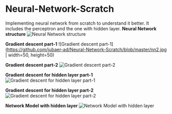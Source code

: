 # Neural-Network-Scratch
Implementing neural network from scratch to understand it better. It includes the perceptron and the one with hidden layer.
**Neural Network structure**
![Neural Network structure](https://github.com/jubaer-ad/Neural-Network-Scratch/blob/master/nn1.jpg)

**Gradient descent part-1**
![Gradient descent part-1](https://github.com/jubaer-ad/Neural-Network-Scratch/blob/master/nn2.jpg | width=50, height=50)

**Gradient descent part-2**
![Gradient descent part-2](https://github.com/jubaer-ad/Neural-Network-Scratch/blob/master/nn3.jpg)

**Gradient descent for hidden layer part-1**
![Gradient descent for hidden layer part-1](https://github.com/jubaer-ad/Neural-Network-Scratch/blob/master/nn4.jpg)

**Gradient descent for hidden layer part-2**
![Gradient descent for hidden layer part-2](https://github.com/jubaer-ad/Neural-Network-Scratch/blob/master/nn5.jpg)

**Network Model with hidden layer**
![Network Model with hidden layer](https://github.com/jubaer-ad/Neural-Network-Scratch/blob/master/nn6.jpg)
